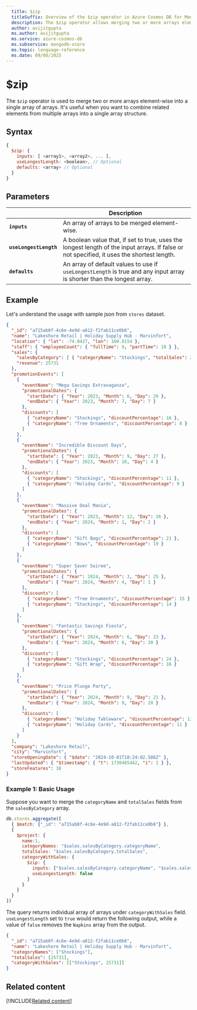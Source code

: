 ```yaml
---
  title: $zip
  titleSuffix: Overview of the $zip operator in Azure Cosmos DB for MongoDB (vCore)
  description: The $zip operator allows merging two or more arrays element-wise into a single array or arrays.
  author: avijitgupta
  ms.author: avijitgupta
  ms.service: azure-cosmos-db
  ms.subservice: mongodb-vcore
  ms.topic: language-reference
  ms.date: 09/08/2025
---
```


# $zip

The `$zip` operator is used to merge two or more arrays element-wise into a single array of arrays. It's useful when you want to combine related elements from multiple arrays into a single array structure.

## Syntax

```javascript
{
  $zip: {
    inputs: [ <array1>, <array2>, ... ],
    useLongestLength: <boolean>, // Optional
    defaults: <array> // Optional
  }
}
```

## Parameters

| | Description |
| --- | --- |
| **`inputs`** | An array of arrays to be merged element-wise. |
| **`useLongestLength`** | A boolean value that, if set to true, uses the longest length of the input arrays. If false or not specified, it uses the shortest length. |
| **`defaults`** | An array of default values to use if `useLongestLength` is true and any input array is shorter than the longest array. |

## Example

Let's understand the usage with sample json from `stores` dataset.

```json
{
  "_id": "a715ab0f-4c6e-4e9d-a812-f2fab11ce0b6",
  "name": "Lakeshore Retail | Holiday Supply Hub - Marvinfort",
  "location": { "lat": -74.0427, "lon": 160.8154 },
  "staff": { "employeeCount": { "fullTime": 9, "partTime": 18 } },
  "sales": {
    "salesByCategory": [ { "categoryName": "Stockings", "totalSales": 25731 } ],
    "revenue": 25731
  },
  "promotionEvents": [
    {
      "eventName": "Mega Savings Extravaganza",
      "promotionalDates": {
        "startDate": { "Year": 2023, "Month": 6, "Day": 29 },
        "endDate": { "Year": 2023, "Month": 7, "Day": 7 }
      },
      "discounts": [
        { "categoryName": "Stockings", "discountPercentage": 16 },
        { "categoryName": "Tree Ornaments", "discountPercentage": 8 }
      ]
    },
    {
      "eventName": "Incredible Discount Days",
      "promotionalDates": {
        "startDate": { "Year": 2023, "Month": 9, "Day": 27 },
        "endDate": { "Year": 2023, "Month": 10, "Day": 4 }
      },
      "discounts": [
        { "categoryName": "Stockings", "discountPercentage": 11 },
        { "categoryName": "Holiday Cards", "discountPercentage": 9 }
      ]
    },
    {
      "eventName": "Massive Deal Mania",
      "promotionalDates": {
        "startDate": { "Year": 2023, "Month": 12, "Day": 26 },
        "endDate": { "Year": 2024, "Month": 1, "Day": 2 }
      },
      "discounts": [
        { "categoryName": "Gift Bags", "discountPercentage": 21 },
        { "categoryName": "Bows", "discountPercentage": 19 }
      ]
    },
    {
      "eventName": "Super Saver Soiree",
      "promotionalDates": {
        "startDate": { "Year": 2024, "Month": 3, "Day": 25 },
        "endDate": { "Year": 2024, "Month": 4, "Day": 1 }
      },
      "discounts": [
        { "categoryName": "Tree Ornaments", "discountPercentage": 15 },
        { "categoryName": "Stockings", "discountPercentage": 14 }
      ]
    },
    {
      "eventName": "Fantastic Savings Fiesta",
      "promotionalDates": {
        "startDate": { "Year": 2024, "Month": 6, "Day": 23 },
        "endDate": { "Year": 2024, "Month": 6, "Day": 30 }
      },
      "discounts": [
        { "categoryName": "Stockings", "discountPercentage": 24 },
        { "categoryName": "Gift Wrap", "discountPercentage": 16 }
      ]
    },
    {
      "eventName": "Price Plunge Party",
      "promotionalDates": {
        "startDate": { "Year": 2024, "Month": 9, "Day": 21 },
        "endDate": { "Year": 2024, "Month": 9, "Day": 28 }
      },
      "discounts": [
        { "categoryName": "Holiday Tableware", "discountPercentage": 13 },
        { "categoryName": "Holiday Cards", "discountPercentage": 11 }
      ]
    }
  ],
  "company": "Lakeshore Retail",
  "city": "Marvinfort",
  "storeOpeningDate": { "$date": "2024-10-01T18:24:02.586Z" },
  "lastUpdated": { "$timestamp": { "t": 1730485442, "i": 1 } },
  "storeFeatures": 38
}
```

### Example 1: Basic Usage

Suppose you want to merge the `categoryName` and `totalSales` fields from the `salesByCategory` array.

```javascript
db.stores.aggregate([
  { $match: {"_id": "a715ab0f-4c6e-4e9d-a812-f2fab11ce0b6"} },
  {
    $project: {
      name:1,
      categoryNames: "$sales.salesByCategory.categoryName",
      totalSales: "$sales.salesByCategory.totalSales",
      categoryWithSales: {
        $zip: {
          inputs: ["$sales.salesByCategory.categoryName", "$sales.salesByCategory.totalSales"],
          useLongestLength: false
        }
      }
    }
  }
])
```

The query returns individual array of arrays under `categoryWithSales` field. `useLongestLength` set to `true` would return the following output, while a value of `false` removes the `Napkins` array from the output.

```json
{
  "_id": "a715ab0f-4c6e-4e9d-a812-f2fab11ce0b6",
  "name": "Lakeshore Retail | Holiday Supply Hub - Marvinfort",
  "categoryNames": ["Stockings"],
  "totalSales": [25731],
  "categoryWithSales": [["Stockings", 25731]]
}
```

## Related content

[!INCLUDE[Related content](../includes/related-content.md)]
